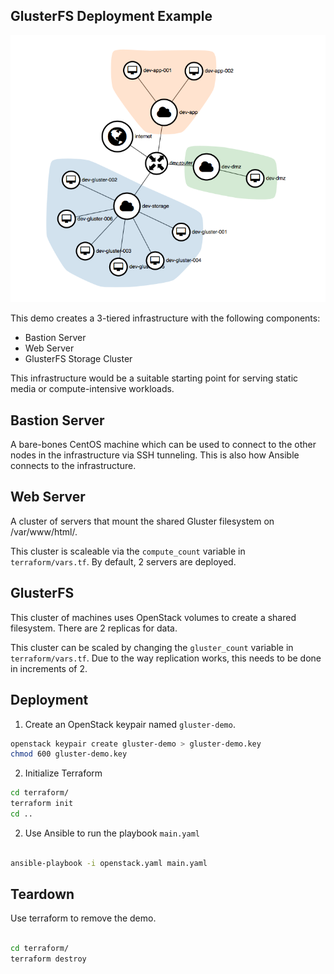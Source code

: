 ## GlusterFS Deployment Example
![Environment Diagram](pics/openstack.png)

This demo creates a 3-tiered infrastructure with the following components:

- Bastion Server
- Web Server
- GlusterFS Storage Cluster

This infrastructure would be a suitable starting point for serving static media or
compute-intensive workloads.

## Bastion Server

A bare-bones CentOS machine which can be used to connect to the other nodes in the infrastructure via SSH tunneling.  This is also how Ansible connects to the infrastructure.

## Web Server

A cluster of servers that mount the shared Gluster filesystem on /var/www/html/.

This cluster is scaleable via the `compute_count` variable in `terraform/vars.tf`.  By default, 2 servers are deployed.

## GlusterFS

This cluster of machines uses OpenStack volumes to create a shared filesystem.  There are 2 replicas for data.  

This cluster can be scaled by changing the `gluster_count` variable in `terraform/vars.tf`.  Due to the way replication works, this needs to be done in increments of 2.

## Deployment

1. Create an OpenStack keypair named `gluster-demo`.

```bash
openstack keypair create gluster-demo > gluster-demo.key
chmod 600 gluster-demo.key
```

2. Initialize Terraform

```bash
cd terraform/
terraform init
cd ..
```

2. Use Ansible to run the playbook `main.yaml`

```bash

ansible-playbook -i openstack.yaml main.yaml

```

## Teardown

Use terraform to remove the demo.

```bash

cd terraform/
terraform destroy
```
